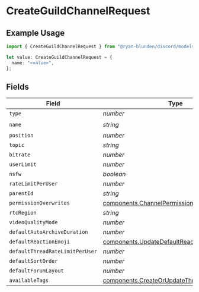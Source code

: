 # CreateGuildChannelRequest

## Example Usage

```typescript
import { CreateGuildChannelRequest } from "@ryan-blunden/discord/models/components";

let value: CreateGuildChannelRequest = {
  name: "<value>",
};
```

## Fields

| Field                                                                                                          | Type                                                                                                           | Required                                                                                                       | Description                                                                                                    |
| -------------------------------------------------------------------------------------------------------------- | -------------------------------------------------------------------------------------------------------------- | -------------------------------------------------------------------------------------------------------------- | -------------------------------------------------------------------------------------------------------------- |
| `type`                                                                                                         | *number*                                                                                                       | :heavy_minus_sign:                                                                                             | N/A                                                                                                            |
| `name`                                                                                                         | *string*                                                                                                       | :heavy_check_mark:                                                                                             | N/A                                                                                                            |
| `position`                                                                                                     | *number*                                                                                                       | :heavy_minus_sign:                                                                                             | N/A                                                                                                            |
| `topic`                                                                                                        | *string*                                                                                                       | :heavy_minus_sign:                                                                                             | N/A                                                                                                            |
| `bitrate`                                                                                                      | *number*                                                                                                       | :heavy_minus_sign:                                                                                             | N/A                                                                                                            |
| `userLimit`                                                                                                    | *number*                                                                                                       | :heavy_minus_sign:                                                                                             | N/A                                                                                                            |
| `nsfw`                                                                                                         | *boolean*                                                                                                      | :heavy_minus_sign:                                                                                             | N/A                                                                                                            |
| `rateLimitPerUser`                                                                                             | *number*                                                                                                       | :heavy_minus_sign:                                                                                             | N/A                                                                                                            |
| `parentId`                                                                                                     | *string*                                                                                                       | :heavy_minus_sign:                                                                                             | N/A                                                                                                            |
| `permissionOverwrites`                                                                                         | [components.ChannelPermissionOverwriteRequest](../../models/components/channelpermissionoverwriterequest.md)[] | :heavy_minus_sign:                                                                                             | N/A                                                                                                            |
| `rtcRegion`                                                                                                    | *string*                                                                                                       | :heavy_minus_sign:                                                                                             | N/A                                                                                                            |
| `videoQualityMode`                                                                                             | *number*                                                                                                       | :heavy_minus_sign:                                                                                             | N/A                                                                                                            |
| `defaultAutoArchiveDuration`                                                                                   | *number*                                                                                                       | :heavy_minus_sign:                                                                                             | N/A                                                                                                            |
| `defaultReactionEmoji`                                                                                         | [components.UpdateDefaultReactionEmojiRequest](../../models/components/updatedefaultreactionemojirequest.md)   | :heavy_minus_sign:                                                                                             | N/A                                                                                                            |
| `defaultThreadRateLimitPerUser`                                                                                | *number*                                                                                                       | :heavy_minus_sign:                                                                                             | N/A                                                                                                            |
| `defaultSortOrder`                                                                                             | *number*                                                                                                       | :heavy_minus_sign:                                                                                             | N/A                                                                                                            |
| `defaultForumLayout`                                                                                           | *number*                                                                                                       | :heavy_minus_sign:                                                                                             | N/A                                                                                                            |
| `availableTags`                                                                                                | [components.CreateOrUpdateThreadTagRequest](../../models/components/createorupdatethreadtagrequest.md)[]       | :heavy_minus_sign:                                                                                             | N/A                                                                                                            |